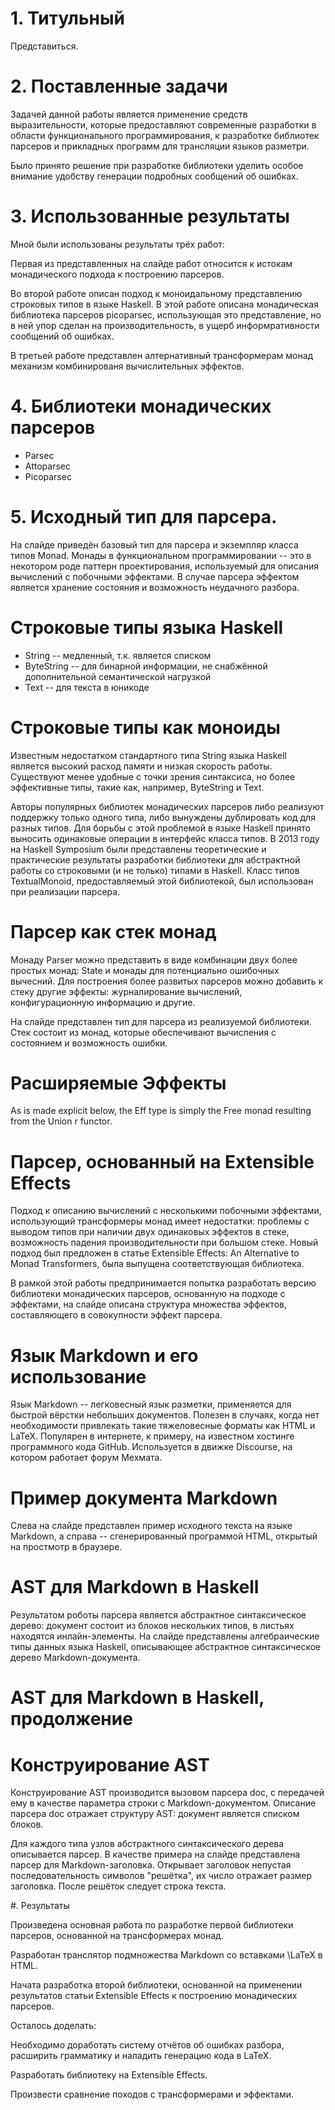 # 1. Титульный
 
Представиться. 

# 2. Поставленные задачи  
  
Задачей данной работы является применение средств выразительности, которые предоставляют современные разработки в области функционального программирования, к разработке библиотек парсеров и прикладных программ для трансляции языков разметри. 

Было принято решение при разработке библиотеки уделить особое внимание удобству генерации подробных сообщений об ошибках.

# 3. Использованные результаты
  
Мной были использованы результаты трёх работ:

Первая из представленных на слайде работ относится к истокам монадического подхода к построению парсеров. 

Во второй работе описан подход к моноидальному представлению строковых типов в языке Haskell. В этой работе описана монадическая библиотека парсеров picoparsec, использующая это представление, но в ней упор сделан на производительность, в ущерб информративности сообщений об ошибках.

В третьей работе представлен алтернативный трансформерам монад механизм комбинированя вычислительных эффектов. 

# 4. Библиотеки монадических парсеров

* Parsec
* Attoparsec
* Picoparsec

# 5. Исходный тип для парсера.

На слайде приведён базовый тип для парсера и экземпляр класса типов Monad. Монады в функциональном программировании -- это в некотором роде паттерн проектирования, используемый для описания вычислений с побочными эффектами. В случае парсера эффектом является хранение состояния и возможность неудачного разбора.

# Строковые типы языка Haskell

* String -- медленный, т.к. является списком  
* ByteString -- для бинарной информации, не снабжённой дополнительной семантической нагрузкой
* Text -- для текста в юникоде

# Строковые типы как моноиды
 
Известным недостатком стандартного типа String языка Haskell является высокий расход памяти и низкая скорость работы. Существуют менее удобные с точки зрения синтаксиса, но более эффективные типы, такие как, например, ByteString и Text.

Авторы популярных библиотек монадических парсеров либо реализуют поддержку только одного типа, либо вынуждены дублировать код для разных типов. Для борьбы с этой проблемой в языке Haskell принято выносить одинаковые операции в интерфейс класса типов. В 2013 году на Haskell Symposium были представлены теоретические и практические результаты разработки библиотеки для абстрактной работы со строковыми (и не только) типами в Haskell. Класс типов TextualMonoid, предоставляемый этой библиотекой, был использован при реализации парсера.

# Парсер как стек монад
 
Монаду Parser можно представить в виде комбинации двух более простых монад: State и монады для потенциально ошибочных вычесний. Для построения более развитых парсеров можно добавить к стеку другие эффекты: журналирование вычислений, конфигурационную информацию и другие.  

На слайде представлен тип для парсера из реализуемой библиотеки. Стек состоит из монад, которые обеспечивают вычисления с состоянием и возможность ошибки.

# Расширяемые Эффекты

As is made explicit below, the Eff type is simply the Free monad resulting from the Union r functor.

# Парсер, основанный на Extensible Effects
   
Подход к описанию вычислений с несколькими побочными эффектами, использующий трансформеры монад имеет недостатки: проблемы с выводом типов при наличии двух одинаковых эффектов в стеке, возможность падения производительности при большом стеке. Новый подход был предложен в статье Extensible Effects: An Alternative to Monad Transformers, была выпущена соответствующая библиотека. 

В рамкой этой работы предпринимается попытка разработать версию библиотеки монадических парсеров, основанную на подходе с эффектами, на слайде описана структура множества эффектов, составляющего в совокупности эффект парсера. 

# Язык Markdown и его использование
  
Язык Markdown -- легковесный язык разметки, применяется для быстрой вёрстки небольших документов. Полезен в случаях, когда нет необходимости привлекать такие тяжеловесные форматы как HTML и LaTeX. Популярен в интернете, к примеру, на известном хостинге программного кода GitHub. Используется в движке Discourse, на котором работает форум Мехмата.

# Пример документа Markdown

Слева на слайде представлен пример исходного текста на языке Markdown, а справа -- сгенерированный программой HTML, открытый на простмотр в браузере. 

# AST для Markdown в Haskell
  
Результатом роботы парсера является абстрактное синтаксическое дерево: документ состоит из блоков нескольких типов, в листьях находятся инлайн-элементы. На слайде представлены алгебраические типы данных языка Haskell, описывающее абстрактное синтаксическое дерево Markdown-документа.

# AST для Markdown в Haskell, продолжение

# Конструирование AST

Конструирование AST производится вызовом парсера doc, с передачей ему в качестве параметра строки с Markdown-документом. Описание парсера doc отражает структуру AST: документ является списком блоков.

Для каждого типа узлов абстрактного синтаксического дерева описывается парсер. В качестве примера на слайде представлена парсер для Markdown-заголовка. Открывает заголовок непустая последовательность символов "решётка", их число отражает размер заголовка. После решёток следует строка текста. 

#. Результаты

Произведена основная работа по разработке первой библиотеки парсеров, основанной на трансформерах монад. 

Разработан транслятор подмножества Markdown со вставками \LaTeX в HTML.

Начата разработка второй библиотеки, основанной на применении результатов статьи Extensible Effects к построению монадических парсеров.

Осталось доделать: 

Необходимо доработать систему отчётов об ошибках разбора, расширить грамматику и наладить генерацию кода в LaTeX. 

Разработать библиотеку на Extensible Effects.

Произвести сравнение походов с трансформерами и эффектами.

